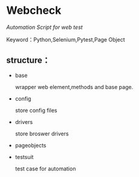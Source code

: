 # Webcheck #
*Automation Script for web test*

Keyword：Python,Selenium,Pytest,Page Object

## structure：
- base
    
    wrapper web element,methods and base page.
    
- config
   
   store config files
   
- drivers
    
    store broswer drivers
    
- pageobjects
    
- testsuit
    
    test case for automation 
